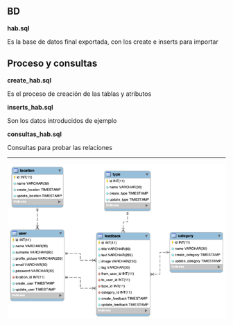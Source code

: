 ## BD

**hab.sql**

Es la base de datos final exportada, con los create e inserts para importar

## Proceso y consultas

**create_hab.sql**

Es el proceso de creación de las tablas y atributos

**inserts_hab.sql**

Son los datos introducidos de ejemplo

**consultas_hab.sql**

Consultas para probar las relaciones

---

![ER hab](ER.png)
